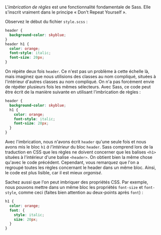 L'*imbrication de règles* est une fonctionnalité fondamentale de Sass. Elle s'inscrit vraiment dans le principe « Don't Repeat Yourself ».

Observez le début du fichier `style.scss` :
```scss hl_lines="1 4"
header {
  background-color: skyblue;
}
header h1 {
  color: orange;
  font-style: italic;
  font-size: 20px;
}

```
On répète deux fois `header`. Ce n'est pas un problème à cette échelle là, mais imaginez que nous utilisions des classes au nom compliqué, situées à l'intérieur d'autres classes au nom compliqué. On n'a pas forcément envie de répéter plusieurs fois les mêmes sélecteurs. Avec Sass, ce code peut être écrit de la manière suivante en utilisant l'imbrication de règles :

```scss
header {
  background-color: skyblue;
  h1 {
    color: orange;
    font-style: italic;
    font-size: 20px;
  }
}
```

Avec l'imbrication, nous n'avons écrit `header` qu'une seule fois et nous avons mis le bloc `h1` *à l'intérieur* du bloc `header`. Sass comprend lors de la traduction en CSS que les règles ne doivent concerner que les balises `<h1>` situées à l'intérieur d'une balise `<header>`. On obtient bien la même chose qu'avec le code précédent. Cependant, vous remarquez que l'on a regroupé toutes les règles concernant le header dans un même bloc. Ainsi, le code est plus lisible, car il est mieux *organisé*.

Sachez aussi que l'on peut imbriquer des propriétés CSS. Par exemple, nous pouvons mettre dans un même bloc les propriétés `font-size` et `font-style`, comme ceci (faites bien attention au deux-points après `font`) :

```scss hl_lines="3"
h1 {
  color: orange;
  font: {
    style: italic;
    size: 20px;
  }
}
```
